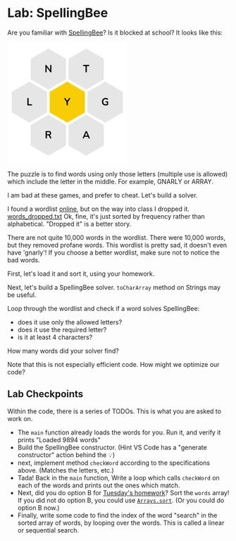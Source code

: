 # Lab: SpellingBee

Are you familiar with [SpellingBee](https://www.nytimes.com/puzzles/spelling-bee)? Is it blocked at school? It looks like this:

![Example SpellingBee](bee.png)

The puzzle is to find words using only those letters (multiple use is allowed) which include the letter in the middle. For example, GNARLY or ARRAY.

I am bad at these games, and prefer to cheat. Let's build a solver.

I found a wordlist [online](https://github.com/first20hours/google-10000-english), but on the way into class I dropped it.
[words_dropped.txt](words_dropped.txt)
Ok, fine, it's just sorted by frequency rather than alphabetical. "Dropped it" is a better story.

There are not quite 10,000 words in the wordlist. There were 10,000 words, but they removed profane words. This wordlist is pretty sad, it doesn't even have 'gnarly'! If you choose a better wordlist, make sure not to notice the bad words.

First, let's load it and sort it, using your homework.

Next, let's build a SpellingBee solver. `toCharArray` method on Strings may be useful.

Loop through the wordlist and check if a word solves SpellingBee:

- does it use only the allowed letters?
- does it use the required letter?
- is it at least 4 characters?

How many words did your solver find?

Note that this is not especially efficient code. How might we optimize our code?

## Lab Checkpoints

Within the code, there is a series of TODOs. This is what you are asked to work on.

- The `main` function already loads the words for you. Run it, and verify it prints "Loaded 9894 words"
- Build the SpellingBee constructor. (Hint VS Code has a "generate constructor" action behind the 💡)
- next, implement method `checkWord` according to the specifications above. (Matches the letters, etc.)
- Tada! Back in the `main` function, Write a loop which calls `checkWord` on each of the words and prints out the ones which match.
- Next, did you do option B for [Tuesday's homework](../10-5.md#homework)? Sort the `words` array! If you did not do option B, you could use [`Arrays.sort`](https://docs.oracle.com/javase/8/docs/api/java/util/Arrays.html#sort-java.lang.Object:A-). (Or you could do option B now.)
- Finally, write some code to find the index of the word "search" in the sorted array of words, by looping over the words. This is called a linear or sequential search.
